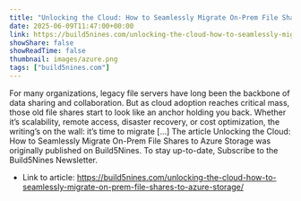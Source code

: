 ```yaml
---
title: "Unlocking the Cloud: How to Seamlessly Migrate On-Prem File Shares to Azure Storage"
date: 2025-06-09T11:47:00+00:00
link: https://build5nines.com/unlocking-the-cloud-how-to-seamlessly-migrate-on-prem-file-shares-to-azure-storage/
showShare: false
showReadTime: false
thumbnail: images/azure.png
tags: ["build5nines.com"]
---
```

For many organizations, legacy file servers have long been the backbone of data sharing and collaboration. But as cloud adoption reaches critical mass, those old file shares start to look like an anchor holding you back. Whether it’s scalability, remote access, disaster recovery, or cost optimization, the writing’s on the wall: it’s time to migrate […]
The article Unlocking the Cloud: How to Seamlessly Migrate On-Prem File Shares to Azure Storage was originally published on Build5Nines. To stay up-to-date, Subscribe to the Build5Nines Newsletter.

- Link to article: https://build5nines.com/unlocking-the-cloud-how-to-seamlessly-migrate-on-prem-file-shares-to-azure-storage/